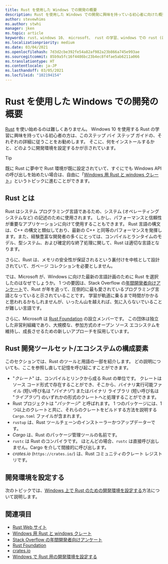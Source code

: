 ```yaml
---
title: Rust を使用した Windows での開発の概要
description: Rust を使用した Windows での開発に興味を持っている初心者に向けた概要。
author: stevewhims
ms.author: stwhi
manager: jken
ms.topic: article
keywords: rust、windows 10、 microsoft、 rust の学習、windows での rust (初心者向け)、vs code を使用した rust
ms.localizationpriority: medium
ms.date: 03/04/2021
ms.openlocfilehash: 7d3d2cbe392fe54a82af982a23b866a745e993ae
ms.sourcegitcommit: 85b9a5fc16f4486bc23b4ec8f4fae5ab6211a066
ms.translationtype: HT
ms.contentlocale: ja-JP
ms.lasthandoff: 03/05/2021
ms.locfileid: "102194154"
---
```

# <a name="overview-of-developing-on-windows-with-rust"></a>Rust を使用した Windows での開発の概要

[Rust](https://www.rust-lang.org/) を使い始めるのは難しくありません。 Windows 10 を使用する Rust の学習に興味を持っている初心者の方は、このステップ バイ ステップ ガイドの、それぞれの詳細に従うことをお勧めします。 そこに、何をインストールするかと、どのように開発環境を設定するかが示されています。

> [!TIP]
> 既に Rust に夢中で Rust 環境が既に設定されていて、すぐにでも Windows API の呼び出しを始めたい場合は、自由に「[Windows 用 Rust と windows クレート](rust-for-windows.md)」というトピックに進むことができます。

## <a name="what-is-rust"></a>Rust とは

Rust はシステム プログラミング言語であるため、システム (オペレーティング システムなど) の記述のために使用されます。 しかし、パフォーマンスと信頼性が重要なアプリケーションに向けて使用することもできます。 Rust 言語の構文は、C++ の構文と類似しており、最新の C++ と同等のパフォーマンスを発揮します。また、経験豊富な開発者の多くにとっては、コンパイルとランタイムのモデル、型システム、および確定的な終了処理に関して、Rust は適切な言語となります。

さらに、Rust は、メモリの安全性が保証されるという裏付けを中核として設計されていて、ガベージ コレクションを必要としません。

では、Microsoft が、Windows に向けた最新の言語計画のために Rust を選択したのはなぜでしょうか。 1 つの要因は、Stack Overflow の[年間開発者向けアンケート](https://insights.stackoverflow.com/survey)で、Rust が年を追って、圧倒的に最も愛されているプログラミング言語となっていると示されていることです。 学習が軌道に乗るまで時間がかかると思われるかもしれませんが、いったん山を越えれば、気に入らないでいることが難しい言語です。

さらに、Microsoft は [Rust Foundation](https://foundation.rust-lang.org/) の設立メンバーです。 この団体は独立した非営利組織であり、大規模な、参加方式のオープン ソース エコシステムを維持し、成長させるための新しいアプローチを採用しています。

## <a name="the-pieces-of-the-rust-development-toolsetecosystem"></a>Rust 開発ツールセット/エコシステムの構成要素

このセクションでは、Rust のツールと用語の一部を紹介します。 どの説明についても、ここを参照し直して記憶を呼び起こすことができます。

* "*クレート*" は、コンパイルとリンクから成る Rust の単位です。 クレートはソース コード形式で存在することができ、そこから、バイナリ実行可能ファイル (短い呼び名は "*バイナリ*") またはバイナリ ライブラリ (短い呼び名は "*ライブラリ*") のいずれかの形式のクレートへと処理することができます。
* Rust プロジェクトは "*パッケージ*" と呼ばれます。 1 つのパッケージには、1 つ以上のクレートと共に、それらのクレートをビルドする方法を説明する `Cargo.toml` ファイルが含まれます。
* `rustup` は、Rust ツールチェーンのインストーラーかつアップデーターです。
* *Cargo* は、Rust のパッケージ管理ツールの名前です。
* `rustc` は Rust のコンパイラです。 ほとんどの場合、`rustc` は直接呼び出しません。Cargo を介して間接的に呼び出します。
* *crates.io* (`https://crates.io/`) は、Rust コミュニティのクレート レジストリです。

## <a name="setting-up-your-development-environment"></a>開発環境を設定する

次のトピックでは、[Windows 上で Rust のための開発環境を設定する](setup.md)方法について説明します。

## <a name="related"></a>関連項目

* [Rust Web サイト](https://www.rust-lang.org/)
* [Windows 用 Rust と windows クレート](rust-for-windows.md)
* [Stack Overflow の年間開発者向けアンケート](https://insights.stackoverflow.com/survey)
* [Rust Foundation](https://foundation.rust-lang.org/)
* [crates.io](https://crates.io/)
* [Windows で Rust 用の開発環境を設定する](setup.md)
